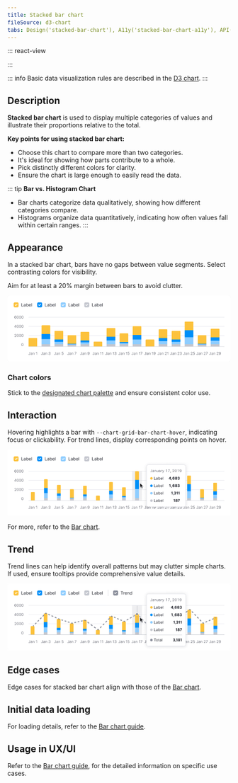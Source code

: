 ```yaml
---
title: Stacked bar chart
fileSource: d3-chart
tabs: Design('stacked-bar-chart'), A11y('stacked-bar-chart-a11y'), API('stacked-bar-chart-api'), Examples('stacked-bar-chart-d3-code'), Changelog('d3-chart-changelog')
---
```


::: react-view

<script lang="tsx">
import React from 'react';
import PlaygroundGeneration from '@components/PlaygroundGeneration';
import { chartPlayground } from '@components/ChartPlayground';
import { Chart, BarChartProps } from '@semcore/d3-chart';

const data = [...Array(5).keys()].map((d, i) => ({
  x: i,
  Line1: Math.random() * 10,
  Line2: Math.random() * 10,
  Line3: Math.random() * 10,
}));

const App = PlaygroundGeneration((preview) => {
  const { select, radio, label, bool } = preview('Chart.Bar');

  const {
    direction,
    alignItems,
    justifyContent,
    showXAxis,
    showYAxis,
    showTooltip,
    showTotalInTooltip,
    showLegend,
    legendProps,
    patterns,
  } = chartPlayground({ select, radio, label, bool }, { showTotalInTooltip: true });

  const chartProps: BarChartProps = {
    data,
    groupKey: 'x',
    plotWidth: 300,
    plotHeight: 300,
    showTotalInTooltip,
    direction,
    showTooltip,
    showXAxis,
    showYAxis,
    alignItems,
    justifyContent,
    patterns,
  };

  if (showLegend) {
    chartProps.legendProps = legendProps;
  } else {
    chartProps.showLegend = false;
  }

  return <Chart.Bar {...chartProps} type={'stack'} />;
}, {filterProps: ['data']});
</script>

:::

::: info
Basic data visualization rules are described in the [D3 chart](/data-display/d3-chart/d3-chart).
:::

## Description

**Stacked bar chart** is used to display multiple categories of values and illustrate their proportions relative to the total.

**Key points for using stacked bar chart:**

- Choose this chart to compare more than two categories.
- It's ideal for showing how parts contribute to a whole.
- Pick distinctly different colors for clarity.
- Ensure the chart is large enough to easily read the data.

::: tip
**Bar vs. Histogram Chart**

- Bar charts categorize data qualitatively, showing how different categories compare.
- Histograms organize data quantitatively, indicating how often values fall within certain ranges.
:::

## Appearance

In a stacked bar chart, bars have no gaps between value segments. Select contrasting colors for visibility.

Aim for at least a 20% margin between bars to avoid clutter.

![stacked bar chart](static/stacked-bar-chart.png)

### Chart colors

Stick to the [designated chart palette](/data-display/color-palette/color-palette) and ensure consistent color use.

## Interaction

Hovering highlights a bar with `--chart-grid-bar-chart-hover`, indicating focus or clickability. For trend lines, display corresponding points on hover.

![stacked bar chart](static/stacked-bar-chart-hover.png)

For more, refer to the [Bar chart](/data-display/bar-chart/bar-chart#a61ee5/).

## Trend

Trend lines can help identify overall patterns but may clutter simple charts. If used, ensure tooltips provide comprehensive value details.

![stacked bar chart](static/stacked-bar-chart-trend.png)

## Edge cases

Edge cases for stacked bar chart align with those of the [Bar chart](/data-display/bar-chart/bar-chart#edge-cases).

## Initial data loading

For loading details, refer to the [Bar chart guide](/data-display/bar-chart/bar-chart#initial-data-loading).

## Usage in UX/UI

Refer to the [Bar chart guide](/data-display/bar-chart/bar-chart#usage-in-ux-ui), for the detailed information on specific use cases.
